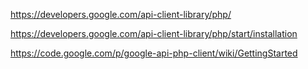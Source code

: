 https://developers.google.com/api-client-library/php/

https://developers.google.com/api-client-library/php/start/installation

https://code.google.com/p/google-api-php-client/wiki/GettingStarted
